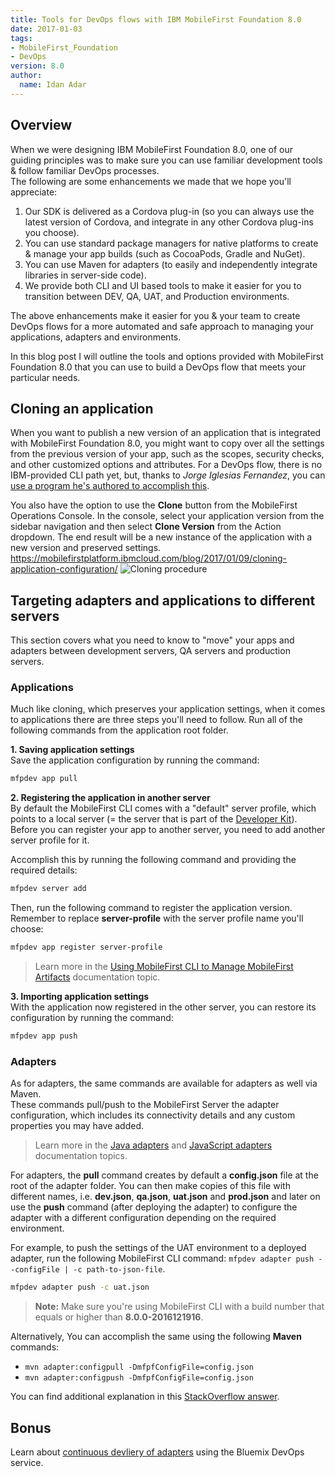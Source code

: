 ```yaml
---
title: Tools for DevOps flows with IBM MobileFirst Foundation 8.0
date: 2017-01-03
tags:
- MobileFirst_Foundation
- DevOps
version: 8.0
author:
  name: Idan Adar
---
```

## Overview
When we were designing IBM MobileFirst Foundation 8.0, one of our guiding principles was to make sure you can use familiar development tools & follow familiar DevOps processes.  
The following are some enhancements we made that we hope you'll appreciate:

1. Our SDK is delivered as a Cordova plug-in (so you can always use the latest version of Cordova, and integrate in any other Cordova plug-ins you choose).
2. You can use standard package managers for native platforms to create & manage your app builds (such as CocoaPods, Gradle and NuGet).
3. You can use Maven for adapters (to easily and independently integrate libraries in server-side code).
4. We provide both CLI and UI based tools to make it easier for you to transition between DEV, QA, UAT, and Production environments.

The above enhancements make it easier for you &amp; your team to create DevOps flows for a more automated and safe approach to managing your applications, adapters and environments.

In this blog post I will outline the tools and options provided with MobileFirst Foundation 8.0 that you can use to build a DevOps flow that meets your particular needs.

## Cloning an application 
When you want to publish a new version of an application that is integrated with MobileFirst Foundation 8.0, you might want to copy over all the settings from the previous version of your app, such as the scopes, security checks, and other customized options and attributes. For a DevOps flow, there is no IBM-provided CLI path yet, but, thanks to *Jorge Iglesias Fernandez*, you can [use a program he's authored to accomplish this]({{site.baseurl}}/blog/2017/01/09/cloning-application-configuration).

You also have the option to use the **Clone** button from the MobileFirst Operations Console. In the console, select your application version from the sidebar navigation and then select **Clone Version** from the Action dropdown. The end result will be a new instance of the application with a new version and preserved settings.
https://mobilefirstplatform.ibmcloud.com/blog/2017/01/09/cloning-application-configuration/
<img src="{{site.baseurl}}/assets/blog/2017-01-03-tools-for-devops-flows-with-mobilefirst-foundation/cloning.png" alt="Cloning procedure" class="gifplayer"/>

## Targeting adapters and applications to different servers
This section covers what you need to know to "move" your apps and adapters between development servers, QA servers and production servers.

### Applications
Much like cloning, which preserves your application settings, when it comes to applications there are three steps you'll need to follow. Run all of the following commands from the application root folder.

**1. Saving application settings**  
Save the application configuration by running the command:

```bash
mfpdev app pull
```

**2. Registering the application in another server**  
By default the MobileFirst CLI comes with a "default" server profile, which points to a local server (= the server that is part of the [Developer Kit]({{site.baseurl}}/downloads)).  
Before you can register your app to another server, you need to add another server profile for it.

Accomplish this by running the following command and providing the required details:

```bash
mfpdev server add
```

Then, run the following command to register the application version.  
Remember to replace **server-profile** with the server profile name you'll choose:

```bash
mfpdev app register server-profile
```

> Learn more in the [Using MobileFirst CLI to Manage MobileFirst Artifacts]({{site.baseurl}}/tutorials/en/foundation/8.0/application-development/using-mobilefirst-cli-to-manage-mobilefirst-artifacts/) documentation topic.

**3. Importing application settings**  
With the application now registered in the other server, you can restore its configuration by running the command:

```bash
mfpdev app push
```

### Adapters
<!--As for adapters, the same commands are available for adapters as well: `mfpdev adapter pull` and `mfpdev adapter push`.-->
As for adapters, the same commands are available for adapters as well via Maven.  
These commands pull/push to the MobileFirst Server the adapter configuration, which includes its connectivity details and any custom properties you may have added.

> Learn more in the [Java adapters]({{site.baseurl}}/tutorials/en/foundation/8.0/adapters/javascript-adapters/#pull-and-push-configurations) and [JavaScript adapters]({{site.baseurl}}/tutorials/en/foundation/8.0/adapters/javascript-adapters/#pull-and-push-configurations) documentation topics.

For adapters, the **pull** command creates by default a **config.json** file at the root of the adapter folder. You can then make copies of this file with different names, i.e. **dev.json**, **qa.json**, **uat.json** and **prod.json** and later on use the **push** command (after deploying the adapter) to configure the adapter with a different configuration depending on the required environment.

For example, to push the settings of the UAT environment to a deployed adapter, run the following MobileFirst CLI command: `mfpdev adapter push --configFile | -c path-to-json-file`.

```bash
mfpdev adapter push -c uat.json
```

> **Note:** Make sure you're using MobileFirst CLI with a build number that equals or higher than **8.0.0-2016121916**.

Alternatively, You can accomplish the same using the following **Maven** commands: 

* `mvn adapter:configpull -DmfpfConfigFile=config.json`
* `mvn adapter:configpush -DmfpfConfigFile=config.json`

You can find additional explanation in this [StackOverflow answer](http://stackoverflow.com/questions/40946310/unable-to-build-adapters-using-profiles-and-properties-in-maven/40956730#40956730).

## Bonus
Learn about [continuous devliery of adapters]({{site.baseurl}}/blog/2016/08/25/mobilefirst-devops-in-bluemix/) using the Bluemix DevOps service.
